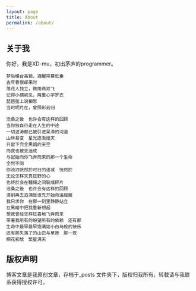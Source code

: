 ```yaml
---
layout: page
title: About
permalink: /about/
---
```


## 关于我
你好，我是XD-mu，初出茅庐的programmer。

<!-- 已移除扫码和公众号二维码相关内容 -->

```
梦后楼台高锁，酒醒帘幕低垂
去年春恨却来时
落花人独立，微雨燕双飞
记得小蘋初见，两重心字罗衣
琵琶弦上说相思
当时明月在，曾照彩云归
```
```
沧桑之後　也许会有这样的回顾
当你独自行走在人生的中途
一切波涛都已被引进呆滞的河道
山林易变　星光逐渐熄灭
只留下完全黑暗的天空
而我也被变造成
与起始向你飞奔而来的那一个生命
全然不同
你流泪恍然於时日的递减　恍然於
无论怎样天真狂野的心
也终於会在韁绳之间裂成碎片
沧桑之後　也许会有这样的回顾
请别再去追溯是谁先开始命运屈服
我只求你　在那一刻里静静站立
在黑暗中把我重新想起
想我曾经怎样狂喜地飞奔而来
带著我所有的盼望所有的依赖　还有那
生命中最早最早饱满如小白马般的快乐
还有那失落了的山峦与草原　那一夜
桐花初放　繁星满天
```

## 版权声明

博客文章是我原创文章，存档于_posts 文件夹下，版权归我所有，转载请与我联系获得授权许可。
